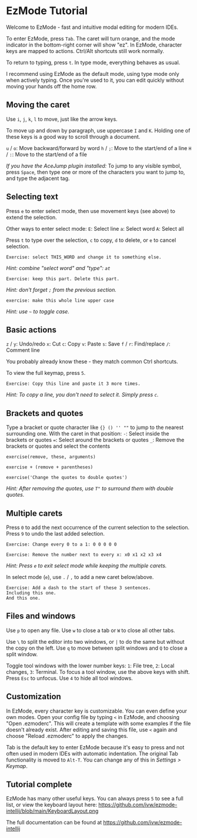 # EzMode Tutorial

Welcome to EzMode - fast and intuitive modal editing for modern IDEs.

To enter EzMode, press `Tab`. The caret will turn orange,
and the mode indicator in the bottom-right corner will show "ez".
In EzMode, character keys are mapped to actions. Ctrl/Alt shortcuts still work normally.

To return to typing, press `t`. In type mode, everything behaves as usual.

I recommend using EzMode as the default mode, using type mode only when actively typing.
Once you're used to it, you can edit quickly without moving your hands off the home row.


## Moving the caret

Use `i`, `j`, `k`, `l` to move, just like the arrow keys.

To move up and down by paragraph, use uppercase `I` and `K`.
Holding one of these keys is a good way to scroll through a document.

`u` / `o`: Move backward/forward by word
`h` / `;`: Move to the start/end of a line
`H` / `:`: Move to the start/end of a file

*If you have the AceJump plugin installed:*
To jump to any visible symbol, press `Space`,
then type one or more of the characters you want to jump to,
and type the adjacent tag.


## Selecting text

Press `e` to enter select mode, then use movement keys (see above) to extend the selection.

Other ways to enter select mode:
`E`: Select line
`a`: Select word
`A`: Select all

Press `t` to type over the selection, `c` to copy, `d` to delete, or `e` to cancel selection.

```
Exercise: select THIS_WORD and change it to something else.
```
*Hint: combine "select word" and "type": `at`*

```
Exercise: keep this part. Delete this part.
```
*Hint: don't forget `;` from the previous section.*

```
exercise: make this whole line upper case
```
*Hint: use `~` to toggle case.*


## Basic actions

`z` / `y`: Undo/redo
`x`: Cut
`c`: Copy
`v`: Paste
`s`: Save
`f` / `r`: Find/replace
`/`: Comment line

You probably already know these - they match common Ctrl shortcuts.

To view the full keymap, press `5`.

```
Exercise: Copy this line and paste it 3 more times.
```
*Hint: To copy a line, you don't need to select it. Simply press `c`.*


## Brackets and quotes

Type a bracket or quote character like `{} () '' ""` to jump to the nearest surrounding one.
With the caret in that position:
`-`: Select inside the brackets or quotes
`=`: Select around the brackets or quotes
`_`: Remove the brackets or quotes and select the contents

```
exercise(remove, these, arguments)
```

```
exercise + (remove + parentheses)
```

```
exercise('Change the quotes to double quotes')
```
*Hint: After removing the quotes, use `T"` to surround them with double quotes.*


## Multiple carets

Press `0` to add the next occurrence of the current selection to the selection.
Press `9` to undo the last added selection.

```
Exercise: Change every 0 to a 1: 0 0 0 0 0
```

```
Exercise: Remove the number next to every x: x0 x1 x2 x3 x4
```
*Hint: Press `e` to exit select mode while keeping the multiple carets.*

In select mode (`e`), use `.` / `,` to add a new caret below/above.

```
Exercise: Add a dash to the start of these 3 sentences.
Including this one.
And this one.
```


## Files and windows

Use `p` to open any file. Use `w` to close a tab or `W` to close all other tabs.

Use `\` to split the editor into two windows,
or `|` to do the same but without the copy on the left.
Use `q` to move between split windows and `Q` to close a split window.

Toggle tool windows with the lower number keys:
`1`: File tree, `2`: Local changes, `3`: Terminal.
To focus a tool window, use the above keys with shift. Press `Esc` to unfocus.
Use `4` to hide all tool windows.


## Customization

In EzMode, every character key is customizable. You can even define your own modes.
Open your config file by typing `<` in EzMode, and choosing "Open .ezmoderc".
This will create a template with some examples if the file doesn't already exist.
After editing and saving this file, use `<` again and
choose "Reload .ezmoderc" to apply the changes.

Tab is the default key to enter EzMode because it's easy to press and not often used
in modern IDEs with automatic indentation. The original Tab functionality is moved to `Alt-T`.
You can change any of this in *Settings > Keymap*.


## Tutorial complete

EzMode has many other useful keys. You can always press `5` to see a full list,
or view the keyboard layout here:
https://github.com/ivw/ezmode-intellij/blob/main/KeyboardLayout.png

The full documentation can be found at https://github.com/ivw/ezmode-intellij
